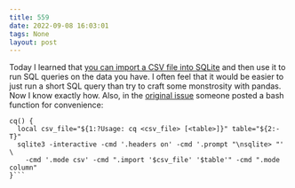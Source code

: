 ```yaml
---
title: 559
date: 2022-09-08 16:03:01
tags: None
layout: post
---
```


Today I learned that [you can import a CSV file into SQLite](https://til.simonwillison.net/sqlite/one-line-csv-operations) and then use it to run SQL queries on the data you have. I often feel that it would be easier to just run a short SQL query than try to craft some monstrosity with pandas. Now I know exactly how. Also, in the [original issue](https://github.com/multiprocessio/dsq/issues/70) someone posted a bash function for convenience:

```# Usage: cq <csv_file> [<table>]
cq() {
  local csv_file="${1:?Usage: cq <csv_file> [<table>]}" table="${2:-T}"
  sqlite3 -interactive -cmd '.headers on' -cmd '.prompt "\nsqlite> "' \
    -cmd '.mode csv' -cmd ".import '$csv_file' '$table'" -cmd ".mode column"
}```
